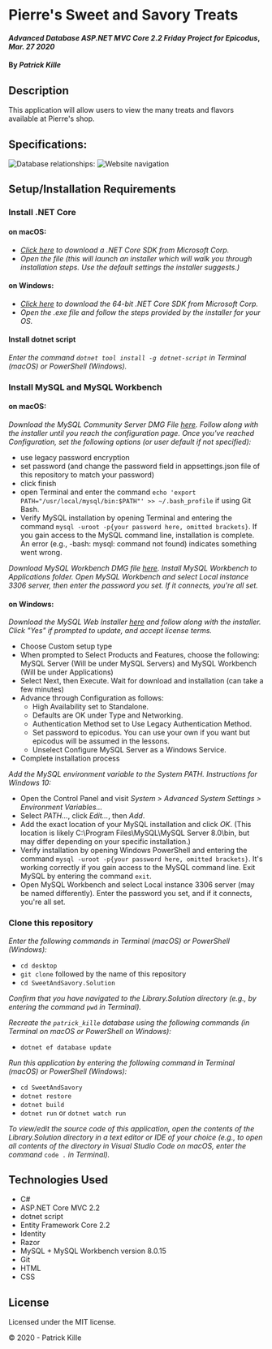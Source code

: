 # Pierre's Sweet and Savory Treats

#### _Advanced Database ASP.NET MVC Core 2.2 Friday Project for Epicodus_, _Mar. 27 2020_

#### By _**Patrick Kille**_

## Description

This application will allow users to view the many treats and flavors available at Pierre's shop.

## Specifications:


![Database relationships:](https://)
![Website navigation](https://)

## Setup/Installation Requirements

### Install .NET Core

#### on macOS:
* _[Click here](https://dotnet.microsoft.com/download/thank-you/dotnet-sdk-2.2.106-macos-x64-installer) to download a .NET Core SDK from Microsoft Corp._
* _Open the file (this will launch an installer which will walk you through installation steps. Use the default settings the installer suggests.)_

#### on Windows:
* _[Click here](https://dotnet.microsoft.com/download/thank-you/dotnet-sdk-2.2.203-windows-x64-installer) to download the 64-bit .NET Core SDK from Microsoft Corp._
* _Open the .exe file and follow the steps provided by the installer for your OS._

#### Install dotnet script
_Enter the command ``dotnet tool install -g dotnet-script`` in Terminal (macOS) or PowerShell (Windows)._

### Install MySQL and MySQL Workbench

#### on macOS:
_Download the MySQL Community Server DMG File [here](https://dev.mysql.com/downloads/file/?id=484914). Follow along with the installer until you reach the configuration page. Once you've reached Configuration, set the following options (or user default if not specified):_
* use legacy password encryption
* set password (and change the password field in appsettings.json file of this repository to match your password)
* click finish
* open Terminal and enter the command ``echo 'export PATH="/usr/local/mysql/bin:$PATH"' >> ~/.bash_profile`` if using Git Bash.
* Verify MySQL installation by opening Terminal and entering the command ``mysql -uroot -p{your password here, omitted brackets}``. If you gain access to the MySQL command line, installation is complete. An error (e.g., -bash: mysql: command not found) indicates something went wrong.

_Download MySQL Workbench DMG file [here](https://dev.mysql.com/downloads/file/?id=484391). Install MySQL Workbench to Applications folder. Open MySQL Workbench and select Local instance 3306 server, then enter the password you set. If it connects, you're all set._

#### on Windows:
_Download the MySQL Web Installer [here](https://dev.mysql.com/downloads/file/?id=484919) and follow along with the installer. Click "Yes" if prompted to update, and accept license terms._
* Choose Custom setup type
* When prompted to Select Products and Features, choose the following: MySQL Server (Will be under MySQL Servers) and MySQL Workbench (Will be under Applications)
* Select Next, then Execute. Wait for download and installation (can take a few minutes)
* Advance through Configuration as follows:
  - High Availability set to Standalone.
  - Defaults are OK under Type and Networking.
  - Authentication Method set to Use Legacy Authentication Method.
  - Set password to epicodus. You can use your own if you want but epicodus will be assumed in the lessons.
  - Unselect Configure MySQL Server as a Windows Service.
* Complete installation process

_Add the MySQL environment variable to the System PATH. Instructions for Windows 10:_
* Open the Control Panel and visit _System > Advanced System Settings > Environment Variables..._
* Select _PATH..._, click _Edit..._, then _Add_.
* Add the exact location of your MySQL installation and click _OK_. (This location is likely C:\Program Files\MySQL\MySQL Server 8.0\bin, but may differ depending on your specific installation.)
* Verify installation by opening Windows PowerShell and entering the command ``mysql -uroot -p{your password here, omitted brackets}``. It's working correctly if you gain access to the MySQL command line. Exit MySQL by entering the command ``exit``.
* Open MySQL Workbench and select Local instance 3306 server (may be named differently). Enter the password you set, and if it connects, you're all set.

### Clone this repository

_Enter the following commands in Terminal (macOS) or PowerShell (Windows):_
* ``cd desktop``
* ``git clone`` followed by the name of this repository
* ``cd SweetAndSavory.Solution``

_Confirm that you have navigated to the Library.Solution directory (e.g., by entering the command_ ``pwd`` _in Terminal)._

_Recreate the ``patrick_kille`` database using the following commands (in Terminal on macOS or PowerShell on Windows):_
* ``dotnet ef database update``

_Run this application by entering the following command in Terminal (macOS) or PowerShell (Windows):_
* ``cd SweetAndSavory``
* ``dotnet restore``
* ``dotnet build``
* ``dotnet run`` or ``dotnet watch run``

_To view/edit the source code of this application, open the contents of the Library.Solution directory in a text editor or IDE of your choice (e.g., to open all contents of the directory in Visual Studio Code on macOS, enter the command_ ``code .`` _in Terminal)._

## Technologies Used

* C#
* ASP.NET Core MVC 2.2
* dotnet script
* Entity Framework Core 2.2
* Identity
* Razor
* MySQL + MySQL Workbench version 8.0.15
* Git
* HTML
* CSS

## License

Licensed under the MIT license.

&copy; 2020 - Patrick Kille